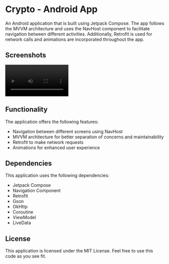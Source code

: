 # Crypto - Android App

An Android application that is built using Jetpack Compose. The app follows the MVVM architecture
and uses the NavHost component to facilitate navigation between different activities. Additionally,
Retrofit is used for network calls and animations are incorporated throughout the app.

## Screenshots

[<video src="/readme/mealz_app.mp4" align="center"
width="200"
hspace="10" vspace="10">](/readme/mealz_app.mp4)

## Functionality

The application offers the following features:

- Navigation between different screens using NavHost
- MVVM architecture for better separation of concerns and maintainability
- Retrofit to make network requests
- Animations for enhanced user experience

## Dependencies

This application uses the following dependencies:

- Jetpack Compose
- Navigation Component
- Retrofit
- Gson
- OkHttp
- Coroutine
- ViewModel
- LiveData

## License
This application is licensed under the MIT License. Feel free to use this code as you see fit.